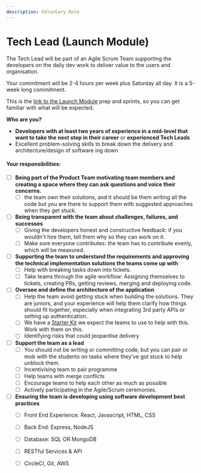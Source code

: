 ```yaml
---
description: Voluntary Role
---
```


# Tech Lead (Launch Module)

The Tech Lead will be part of an Agile Scrum Team supporting the developers on the daily dev work to deliver value to the users and organisation.

Your commitment will be 2-4 hours per week plus Saturday all day. It is a 5-week long commitment.&#x20;

This is the [link to the Launch Module](https://cyf-curriculum.netlify.app/the-launch/) prep and sprints, so you can get familiar with what will be expected.



**Who are you?**

* **Developers with at least two years of experience in a mid-level that want to take the next step in their career** or **experienced Tech Leads**&#x20;
* Excellent problem-solving skills to break down the delivery and architecture/design of software ing down&#x20;



#### **Your responsibilities:**

* [ ] **Being part of the Product Team motivating team members and creating a space where they can ask questions and voice their concerns.**&#x20;
  * [ ] the team own their solutions, and it should be them writing all the code but you are there to support them with suggested approaches when they get stuck.
* [ ] **Being transparent with the team about challenges, failures, and successes**
  * [ ] Giving the developers honest and constructive feedback: if you wouldn't hire them, tell them why so they can work on it.
  * [ ] Make sure everyone contributes: the team has to contribute evenly, which will be measured.
* [ ] **Supporting the team to understand the requirements and approving the technical implementation solutions the teams come up with**&#x20;
  * [ ] Help with breaking tasks down into tickets.
  * [ ] Take teams through the agile workflow: Assigning themselves to tickets, creating PRs, getting reviews, merging and deploying code.
* [ ] **Oversee and define the architecture of the application**
  * [ ] Help the team avoid getting stuck when building the solutions. They are juniors, and your experience will help them clarify how things should fit together, especially when integrating 3rd party APIs or setting up authentication.
  * [ ] We have a [Starter Kit](https://github.com/CodeYourFuture/cyf-final-project-starter-kit) we expect the teams to use to help with this. Work with them on this.
  * [ ] Identifying risks that could jeopardise delivery&#x20;
* [ ] **Support the team as a lead**
  * [ ] You should not be writing or committing code, but you can pair or mob with the students on tasks where they've got stuck to help unblock them.
  * [ ] Incentivising team to pair programme
  * [ ] Help teams with merge conflicts
  * [ ] Encourage teams to help each other as much as possible
  * [ ] Actively participating in the Agile/Scrum ceremonies.&#x20;
* [ ] **Ensuring the team is developing using software development best practices**&#x20;
  * [ ] Front End Experience: React, Javascript, HTML, CSS&#x20;
  * [ ] Back End: Express, NodeJS
  * [ ] Database: SQL OR MongoDB&#x20;
  * [ ] RESTful Services & API&#x20;
  * [ ] CircleCI, Git, AWS&#x20;

